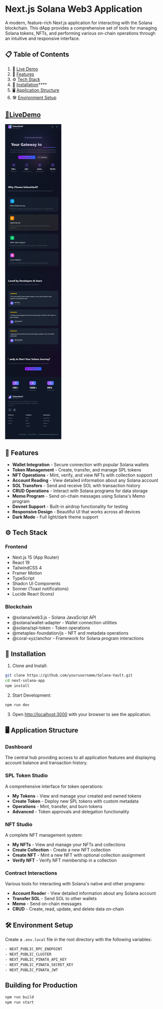 # Next.js Solana Web3 Application

A modern, feature-rich Next.js application for interacting with the Solana blockchain. This dApp provides a comprehensive set of tools for managing Solana tokens, NFTs, and performing various on-chain operations through an intuitive and responsive interface.

## 📋 Table of Contents
1. 🔗 [Live Demo](#livedemo)
2. 📱 [Features](#features)
3. ⚙️ [Tech Stack](#tech-stack)
4. 🚀 [Installation](#installation)****
5. 🖥️ [Application Structure](#app-structure)
6. 🛠️ [Environment Setup](#env)

## <a name='livedemo'>[🔗LiveDemo](https://solanavault.vercel.app) </a>
![App Screenshot](./public/perview.png)

## <a name="features">📱 Features</a>

- **Wallet Integration** - Secure connection with popular Solana wallets
- **Token Management** - Create, transfer, and manage SPL tokens
- **NFT Operations** - Mint, verify, and view NFTs with collection support
- **Account Reading** - View detailed information about any Solana account
- **SOL Transfers** - Send and receive SOL with transaction history
- **CRUD Operations** - Interact with Solana programs for data storage
- **Memo Program** - Send on-chain messages using Solana's Memo program
- **Devnet Support** - Built-in airdrop functionality for testing
- **Responsive Design** - Beautiful UI that works across all devices
- **Dark Mode** - Full light/dark theme support

## <a name="tech-stack">⚙️ Tech Stack</a>

### Frontend
- Next.js 15 (App Router)
- React 19
- TailwindCSS 4
- Framer Motion
- TypeScript
- Shadcn UI Components
- Sonner (Toast notifications)
- Lucide React (Icons)

### Blockchain
- @solana/web3.js - Solana JavaScript API
- @solana/wallet-adapter - Wallet connection utilities
- @solana/spl-token - Token operations
- @metaplex-foundation/js - NFT and metadata operations
- @coral-xyz/anchor - Framework for Solana program interactions

## <a name="installation">🚀 Installation</a>

1. Clone and Install:
```bash
git clone https://github.com/yourusername/Solana-Vault.git
cd next-solana-app
npm install
```

2. Start Development:
```bash
npm run dev
```

3. Open [http://localhost:3000](http://localhost:3000) with your browser to see the application.

## <a name="app-structure">🖥️ Application Structure</a>

### Dashboard
The central hub providing access to all application features and displaying account balance and transaction history.

### SPL Token Studio
A comprehensive interface for token operations:
- **My Tokens** - View and manage your created and owned tokens
- **Create Token** - Deploy new SPL tokens with custom metadata
- **Operations** - Mint, transfer, and burn tokens
- **Advanced** - Token approvals and delegation functionality

### NFT Studio
A complete NFT management system:
- **My NFTs** - View and manage your NFTs and collections
- **Create Collection** - Create a new NFT collection
- **Create NFT** - Mint a new NFT with optional collection assignment
- **Verify NFT** - Verify NFT membership in a collection

### Contract Interactions
Various tools for interacting with Solana's native and other programs:
- **Account Reader** - View detailed information about any Solana account
- **Transfer SOL** - Send SOL to other wallets
- **Memo** - Send on-chain messages
- **CRUD** - Create, read, update, and delete data on-chain

## <a name="env">🛠️ Environment Setup</a>

Create a `.env.local` file in the root directory with the following variables:
```bash
- NEXT_PUBLIC_RPC_ENDPOINT 
- NEXT_PUBLIC_CLUSTER
- NEXT_PUBLIC_PINATA_API_KEY
- NEXT_PUBLIC_PINATA_SECRET_KEY
- NEXT_PUBLIC_PINATA_JWT

```


## Building for Production

```bash
npm run build
npm run start
```



